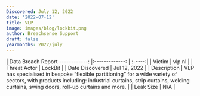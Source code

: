 ```yaml
---
Discovered: July 12, 2022
date: '2022-07-12'
title: VLP
image: images/blog/lockbit.png
author: Breachsense Support
draft: false
yearmonths: 2022/july
---
```



| Data Breach Report
------------:     |:-------------:    | :-----:|
| Victim      | vlp.nl      | 
| Threat Actor      | LockBit      | 
| Date Discovered      | Jul 12, 2022      | 
| Description      | VLP has specialised in bespoke “flexible partitioning” for a wide variety of sectors, with products including: industrial curtains, strip curtains, welding curtains, swing doors, roll-up curtains and more.      | 
| Leak Size      | N/A      | 

